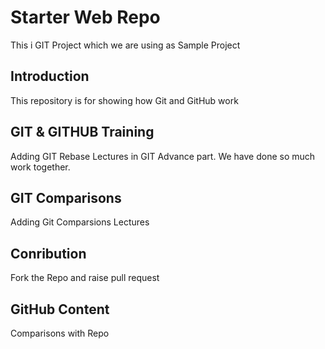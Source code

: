 # Starter Web Repo
This i GIT Project which we are using as Sample Project
## Introduction
This repository is for showing how Git and GitHub work

## GIT & GITHUB Training
Adding GIT Rebase Lectures in GIT Advance part. We have done  so much work together.

## GIT Comparisons
Adding Git Comparsions Lectures

## Conribution
Fork the Repo and raise pull request

## GitHub Content
Comparisons with Repo